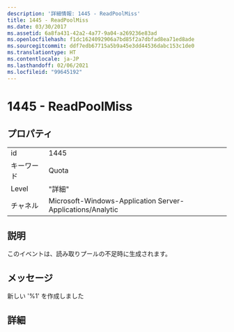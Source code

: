```yaml
---
description: '詳細情報: 1445 - ReadPoolMiss'
title: 1445 - ReadPoolMiss
ms.date: 03/30/2017
ms.assetid: 6a8fa431-42a2-4a77-9a04-a269236e83ad
ms.openlocfilehash: f1dc1624092906a7bd85f2a7dbfad8ea71ed8ade
ms.sourcegitcommit: ddf7edb67715a5b9a45e3dd44536dabc153c1de0
ms.translationtype: HT
ms.contentlocale: ja-JP
ms.lasthandoff: 02/06/2021
ms.locfileid: "99645192"
---
```

# <a name="1445---readpoolmiss"></a>1445 - ReadPoolMiss

## <a name="properties"></a>プロパティ  
  
|||  
|-|-|  
|id|1445|  
|キーワード|Quota|  
|Level|"詳細"|  
|チャネル|Microsoft-Windows-Application Server-Applications/Analytic|  
  
## <a name="description"></a>説明  

 このイベントは、読み取りプールの不足時に生成されます。  
  
## <a name="message"></a>メッセージ  

 新しい '%1' を作成しました  
  
## <a name="details"></a>詳細
